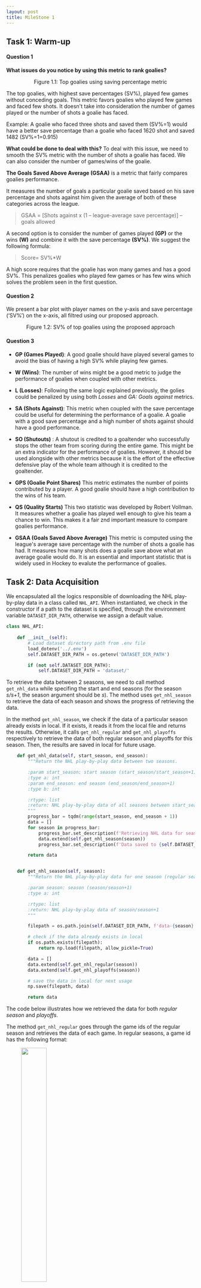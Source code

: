 ```yaml
---
layout: post
title: MileStone 1
---
```


## Task 1: Warm-up 
#### Question 1
**What issues do you notice by using this metric to rank goalies?**

<figure>
<img src="/assets/Milestone1_Task1_Question1.png" alt="">
<figcaption style="text-align:center;">Figure 1.1: Top goalies using saving percentage metric</figcaption>
</figure>

The top goalies, with highest save percentages (SV%), played few games without conceding goals. This metric favors goalies who played few games and faced few shots. It doesn't take into consideration the number of games played or the number of shots a goalie has faced.

Example: A goalie who faced three shots and saved them (SV%=1) would have a better save percentage than a goalie who faced 1620 shot and saved 1482 (SV%=1=0.915)

**What could be done to deal with this?**
To deal with this issue, we need to smooth the SV% metric with the number of shots a goalie has faced. We can also consider the number of games/wins of the goalie.


**The Goals Saved Above Average (GSAA)** is a metric that fairly compares goalies performance.

It measures the number of goals a particular goalie saved based on his save percentage and shots against him given the average of both of these categories across the league.
> GSAA = [Shots against x (1 – league-average save percentage)] – goals allowed 

A second option is to consider the number of games played  **(GP)** or the wins **(W)** and combine it with the save percentage **(SV%)**.
We suggest the following formula: 
> Score= SV%*W 

A high score requires that the goalie has won many games and has a good SV%. This penalizes goalies who played few games or has few wins which solves the problem seen in the first question.

#### Question 2
We present a bar plot with player names on the y-axis and save percentage (‘SV%’) on the x-axis, all filtred using our  proposed approach.  
<figure> 
<img src="/assets/Question1_2.png" alt="">
<figcaption style="text-align:center;">Figure 1.2: SV% of top goalies using the proposed approach </figcaption>
</figure>

#### Question 3


- **GP (Games Played)**: A good goalie should have played several games to avoid the bias of having a high SV% while playing few games.
 
	
- **W (Wins)**: The number of wins might be a good metric to judge the performance of goalies when coupled with other metrics.

	
- **L (Losses)**: Following the same logic explained previously, the golies could be penalized by using both *Losses* and *GA: Goals against* metrics. 	

- **SA (Shots Against)**: This metric when coupled with the save percentage could be useful for determining the performance of a goalie. A goalie with a good save percentage and a high number of shots against should have a good performance.

- **SO (Shutouts)**	: A shutout is credited to a goaltender who successfully stops the other team from scoring during the entire game. This might be an extra indicator for the performance of goalies. However, it should be used alongside with other metrics because it is the effort of the effective defensive play of the whole team although it is credited to the goaltender.

- **GPS (Goalie Point Shares)** This metric estimates the number of points contributed by a player. A good goalie should have a high contribution to the wins of his team.

- **QS (Quality Starts)** This two statistic was developed by Robert Vollman. It measures whether a goalie has played well enough to give his team a chance to win. This makes it a fair znd important measure to compare goalies performance. 

- **GSAA (Goals Saved Above Average)**	This metric is computed using the league's average save percentage with the number of shots a goalie has had. It measures how many shots does a goalie save above what an average goalie would do. It is an essential and important statistic that is widely used in Hockey to evalute the performance of goalies.



## Task 2: Data Acquisition

We encapsulated all the logics responsible of downloading the NHL play-by-play data in a class called ```NHL_API```.
When instantiated, we check in the constructor if a path to the dataset is specified, through the environment variable ```DATASET_DIR_PATH```, otherwise we assign a default value.

```python
class NHL_API:
    
    def __init__(self):
        # Load dataset directory path from .env file
        load_dotenv('../.env')
        self.DATASET_DIR_PATH = os.getenv('DATASET_DIR_PATH')

        if (not self.DATASET_DIR_PATH):
            self.DATASET_DIR_PATH = 'dataset/'
```



To retrieve the data between 2 seasons, we need to call method ```get_nhl_data``` while specifing the start and end seasons (for the season *s/s+1*, the season argument should be *s*).
The method uses ```get_nhl_season``` to retrieve the data of each season and shows the progress of retrieving the data.

In the method ```get_nhl_season```, we check if the data of a particular season already exists in local.
If it exists, it reads it from the local file and returns the results. Otherwise, it calls ```get_nhl_regular``` and ```get_nhl_playoffs``` respectively to retrieve the data of both regular season and playoffs for this season.
Then, the results are saved in local for future usage.

```python
    def get_nhl_data(self, start_season, end_season):
        """Return the NHL play-by-play data between two seasons.

        :param start_season: start season (start_season/start_season+1)
        :type a: int
        :param end_season: end season (end_season/end_season+1)
        :type b: int

        :rtype: list
        :return: NHL play-by-play data of all seasons between start_season and end_season
        """
        progress_bar = tqdm(range(start_season, end_season + 1))
        data = []
        for season in progress_bar:
            progress_bar.set_description(f'Retrieving NHL data for season {season}/{season + 1}')
            data.extend(self.get_nhl_season(season))
            progress_bar.set_description(f'Data saved to {self.DATASET_DIR_PATH}')

        return data


    def get_nhl_season(self, season):
        """Return the NHL play-by-play data for one season (regular season and playoffs)

        :param season: season (season/season+1)
        :type a: int

        :rtype: list
        :return: NHL play-by-play data of season/season+1
        """

        filepath = os.path.join(self.DATASET_DIR_PATH, f'data-{season}.npy')

        # check if the data already exists in local
        if os.path.exists(filepath):
            return np.load(filepath, allow_pickle=True)

        data = []
        data.extend(self.get_nhl_regular(season))
        data.extend(self.get_nhl_playoffs(season))

        # save the data in local for next usage     
        np.save(filepath, data)

        return data
```

The code below illustrates how we retrieved the data for both *regular season*  and *playoffs*.

The method ```get_nhl_regular```  goes through the game ids of the regular season and retrieves the data of each game.
In regular seasons, a game id has the following format:

<figure >
    <img src="/assets/Question2_1.png" style="width:40%; margin:auto;">
    <figcaption style="text-align:center;">Figure 2.1: Format of the game id for regular seasons</figcaption>
</figure>

The method ```get_nhl_playoffs```  goes through the game ids of the playoffs and retrieves the data of each game.
In playoffs, a game id has the following format:

<figure >
    <img src="/assets/Question2_2.png" style="width:40%; margin:auto;">
    <figcaption style="text-align:center;">Figure 2.2: Format of the game id for playoffs</figcaption>
</figure>

```python
    def get_nhl_regular(self, season, game_type = 2):
        """Retrieve and return the NHL play-by-play data for a regular season.

        :param season: season (season/season+1)
        :type a: int
        :game_type: type index of regular season in the NHL Stats API 
        :type a: int

        :rtype: list
        :return: NHL play-by-play data of regular season (season/season+1)
        """

        nb_games = 868 if season == 2020 else 1271 if season > 2016 else 1230
        data=[]

        for i in range(nb_games):
            game_id = f'{season}{game_type:02}{i+1:04}'
            url = f'https://statsapi.web.nhl.com/api/v1/game/{game_id}/feed/live/'
            response = requests.get(url)

            if(response.status_code != 200):
                raise Exception('Error occured while retrieving data from NHL api!')

            data.append(response.json())
        return data


    def get_nhl_playoffs(self, season, game_type = 3): 
        """Retrieve and return the NHL play-by-play data for the playoffs of season/season+1.

        :param season: season (season/season+1)
        :type a: int
        :game_type: type index of playoffs in the NHL Stats API 
        :type a: int

        :rtype: list
        :return: NHL play-by-play data of playoffs (season/season+1)
        """

        data=[]
        nb_rounds = 4
        nb_games = 7

        for iround in range(nb_rounds):
            for matchup in range(pow(2, 3 - iround)):
                for game in range(7):
                    game_id = f'{season}{game_type:02}0{iround+1}{matchup+1}{game+1}'
                    url = f'https://statsapi.web.nhl.com/api/v1/game/{game_id}/feed/live/'
                    response = requests.get(url)

                    if(response.status_code != 200):          
                        continue

                    data.append(response.json())
        return data
```


Figure 2.3 illustrates an example of usage of our **NHL_API** module.

<figure >
    <img src="/assets/Question2_3.png" style="width:100%; margin:auto;">
    <hr>
    <img src="/assets/Question2_4.png" style="width:100%; margin:auto;">
    <figcaption style="text-align:center;">Figure 2.3: An example of usage of our NHL API module</figcaption>
</figure>

In this example, we extract the data from the 2016-17 season all the way up to the 2020-21 season.
For each season, if the data exists in local, then we simply read and return it. 
Otherwise, we retrieve it from the NHL API and we save it in local for future usage.
The path to the local dataset is given by the environment variable ```DATASET_DIR_PATH```.


## Task 3: Interactive Debugging Tool
<figure >
    <img src="/assets/Question3_1a.png" style="width:90%; margin:auto;">
    <!-- <img src="/assets/Question3_1b.png" style="width:90%; margin:auto;"> -->
    <figcaption style="text-align:center;">Figure 3.1: Two examples of our interractive debug tool.</figcaption>
</figure>

This tool allows the user to interractively explore hockey games across seasons, and select the season _(2016-2017 to 2020-2021)_, type of game _(`R` for Regular games, `P` for Playoff games)_, specific game and specific event in a game. 
For each event the user will see the type of event _(shot / goal)_, players involved _(shooter and goalie names)_, as well as exact rink coordinates and a plot illustrating the location of the shot and target net. 

## Task 4: Tidy Data
#### Question 1
**In your blog post, include a small snippet of your final dataframe (e.g. using head(10)). You can just include a screenshot rather than fighting to get the tables neatly formatted in HTML/markdown.**

<figure>
<img src="/assets/Question4_1.png" alt="">
<figcaption style="text-align:center;">Figure 4.1: First 10 rows of tidy data</figcaption>
</figure>

#### Question 2
**You’ll notice that the “strength” field (i.e. even, power play, short handed) only exists for goals, not shots. Furthermore, it doesn’t include the actual strength of players on the ice (i.e. 5 on 4, or 5 on 3, etc). Discuss how you could add the actual strength information (i.e. 5 on 4, etc.) to both shots and goals, given the other event types (beyond just shots and goals) and features available. You don’t need to implement this for this milestone.**

Let's say there is an event that causes an imbalance of strength (ex. bench penalty).
In such a cause, the information regarding strength disparity and the current players per team in the rink could be stored and used to populate the information in the coming events.
If an event brings back the strength to even (ex. bench penalty period has elapsed), this new information is used for the following events.
This way, any event will know the current strenght and number of players at that given time. 

#### Question 3
**In a few sentences, discuss some additional features you could consider creating from the data available in this dataset. We’re not looking for any particular answers, but if you need some inspiration, could a shot or goal be classified as a rebound, or a shot off the rush?**

I would add an event for own goals. This type of even is rare but it happens (A compilation of own goals in the NHL is available <a href="https://www.youtube.com/watch?v=AyczU_hy78k&t=323s&ab_channel=DeltaHighlights">here!</a>).
I would also attempt to make each event more uniform by making them have the same fields. For example, instead of not having a field "empty net" for 'Shot' events, it could have "empty_net: nan". Considering the concept of making new classifications for shots and goals, I would go as far as changing all 'Goal' events to be 'Shot' events, and shots that are goals would be a subset of this type of event.

## Task 5: Simple Visualizations 
### Question 1
<figure >
    <img src="/assets/Question5_1.png" style="width:90%; margin:auto;">
    <figcaption style="text-align:center;">Figure 5.1: Overlaid count of shots and goals, grouped by type of shot.</figcaption>
</figure>

In the figure above we observe that for the Season 2020-2021:
 - the **most frequent** type of shot is the **Wrist Shot**.
 - the **most dangerous** type of shot is the **Tip-In** followed by **Deflected** shots, with 18% and 15% goal rates, respectively. This order can sometimes be reversed depending on the season.

### Question 2
<figure >
    <img src="/assets/Question5_2_2016.png" style="width:90%; margin:auto;">
    <img src="/assets/Question5_2_2017.png" style="width:90%; margin:auto;">
    <img src="/assets/Question5_2_2018.png" style="width:90%; margin:auto;">
    <img src="/assets/Question5_2_2019.png" style="width:90%; margin:auto;">
    <img src="/assets/Question5_2_2020.png" style="width:90%; margin:auto;">
    <figcaption style="text-align:center;">Figure 5.2: Goal percentages by distance from net for each season.</figcaption>
</figure>

The **relationship between the distance a goal was taken** and the **chance it was a goal** is **inversely proportional**, and exponentially decreasing. This relationship is very clear up until around 75 ft of distance, and much noisier afterwards, likely due to the infrequent nature of really distant shots. This observation is coherent with the rules of hokey as a missed shot across the Center Line would risk infringing the Icing rule.

This relationship seems constant, i.e. it **does not change over the past 3 seasons**. This makes sense intuitively, as farther shots are harder to aim and likelier to be defended (higher likelihood of defending players along the way, longer reaction time for goalie).

### Question 3
<figure >
    <img src="/assets/Question5_3.png" style="width:90%; margin:auto;">
    <img src="/assets/Question5_3_kde.png" style="width:90%; margin:auto;">
    <figcaption style="text-align:center;">Figure 5.3: Goal percentages by distance from net and shot type, either scaled by the number of shots of its type and distance, or as a density plot.</figcaption>
</figure>

<figure >
    <img src="/assets/Question5_3_violin.png" style="width:90%; margin:auto;">
    <figcaption style="text-align:center;">Figure 5.4: Violin plot showing shots and goals by distance from net and shot type.</figcaption>
</figure>

Based on the plots above we can observe that:
- Generally, shots that are closer to the net, are likelier to be goals
- When close to the net _(< 25ft)_, most shots are dangerous _(>= 40% chance of goal)_ except for Wrap-around and Tip-In shots
- Deflected shots tend to be very dangerous, as they are generally very close to the net and require faster goalie reaction time
- Wrist Shots, Snap Shots and Slap Shots are least effective between 50 and 75 ft of distance
- A 50ft Slap Shot is about as effective as a 25ft Wrist Shot _(~10% goal rate)_
- Wrap Around shot are NOT very dangerous, even when extremely close-up _( > 20% chance of goal for most wrap-around shots)_




## Task 6: Advanced Visualizations: Shot Maps

<!-- Export the plot to HTML, and embed it into your blog post. Your plot must allow users
to select any season between 2016-17 and 2020-2021, as well as any team during the
selected season.
Note: Because you can find these figures on the internet, answering these questions
without producing these figures will not get you any marks! -->

#### Question 1 

To prepare the required data for the shot map, we use the following formula to compute the excess shots for each team in the league for a given season: 

> AverageExcessShots(team, season) = (NumberOfShots(team, season) - AverageLeagueShots(season)) / totalPlayedTime(team, season) 

 

The excess shots are computed per *1 feet* for each *(x,y)* in the rink, where x and y are integers.   Since the rink is symmetric, we normalized the data and used one side (half of the rink). 

Then, we used a heatmap to plot our data with the rink image as a background. 

To smooth our plot, we use kernel density estimation with a Gaussian kernel. It allows to smooth and estimate the density at each point in the rink using its neighbors. 

We tried several values of *sigma* (standard deviation) of the gaussian kernel, and we found that ```sigma = 2 ft``` gave good results which makes sense given the dimensions of the rink (height: 58ft; width: 200ft). Using bigger values of sigma would give biased results as a given point would be smoothed using far away points. 

 

We made sure that the colors of the heat map have significant meanings. In case the value of the excess shot is positive (a.k.a that team tends to shoot from that position with a higher frequency than the average of all teams in the league that year) then the corresponding region is colored by blue. If the team tends to shoot with a frequency less than the average, then the red color is used otherwise regions from which a team generates shots at the league average rate of shots are shown in white 

 
We implemented the shot map in two different ways as decribed in the following.

As shown in the figure below, we used ```ipywidgets``` to create this interactive shot map with the possibility of selecting particular team and season. 

 

<figure >
    <img src="/assets/Question6_2.png" style="width:90%; margin:auto;">
    <figcaption style="text-align:center;">Figure 6.1: Interactive shot map - option 1</figcaption>
</figure>

 

As a second way of doing this, we used ```plotly.graph_objects``` which is a graphing library for creating interactive charts and maps in Python. 

Figure 6.2 shows the interactive shot map created using this library and that was exported as html.  

Several configurations are proposed to choose the season, team, color scale, heatmap or contour, etc. 

 <figure >
 <iframe
  src="/assets/interactive_shot_map.html"
  style="width:1050px; height:550px; margin-left: -150px;"
></iframe>
    <figcaption style="text-align:center;">Figure 6.2: Interactive shot map - option 2 </figcaption>
</figure>

- Note: We didn't normalize the values of the colorbar, so that we can interpret theh values properly. Normalizing these values between -1 and 1 would take off their meaning. So, we preferred to keep the values
 



#### Question 2

These plots (shot maps) can be used to have an idea about the offensive play of each time. 
Such plots would allow to approximate how much a team creates scoring opportunities.
We can also estimate how likely a given team is dangerous with respect to the rink positions (if it generate shots more than the league average from certain positions). 
We can also have an idea about the play style of each team if they generate more shots in front of the net or from far away positions.
Shot maps are also useful to compare the performance of the teams across seasons.



#### Question 3

In Figure 6.3, we show the shot map of *Colorado Alavanche* during the season 2016/2017, using our 2 visualization options.  

<figure >
    <img src="/assets/Question6_2_colorado2016_v1.png" style="width:75%; margin:auto;">
    <img src="/assets/Question6_2_colorado2016_v2.png" style="width:100%; margin:auto;">
    <figcaption style="text-align:center;">Figure 6.3: Shot map of Colorado Avalanche - 2016/2017</figcaption>
</figure>

It is obvious that this team was struggling in generating shots and creating scoring opportunities during this season compared to the league average.
The excess shots per 1 feet ranges between -0.01 and 0.01.
We note also that it generates less shots than the league average in front of the net which might mean that this teams is facing difficulties in reaching the net.
This is explained by the standing that this team occupied during that season as shown in Figure 6.4.

<figure >
    <img src="/assets/standings-2016.png" style="width:75%; margin:auto;">
    <figcaption style="text-align:center;">Figure 6.4: NHL standings - 2016/2017</figcaption>
</figure>
During that season, *Colorado Alavanche* had the last place in the NHL league with poor statistics.



Unlike the seson 2016/2017, the *Colorado Alavanche* team had a great performance according to the shot map (Figure 6.5) as it creates many shots as compared to the league average in the 2020/2021 season.
It generates many shots from the different positions, more specifically in front of the net, which allows it to be dangerous and to create several scoring opportunities.
We note in the colorbar of the shotmap that the excess shots values of this team are positive.
This means that *Colorado Alavanche* generated more shots, compared to the league average, from different positions.


<figure >
    <img src="/assets/Question6_2_colorado2020_v1.png" style="width:75%; margin:auto;">
    <img src="/assets/Question6_2_colorado2020_v2.png" style="width:100%; margin:auto;">
    <figcaption style="text-align:center;">Figure 6.5: Shot map of Colorado Avalanche - 2020/2021</figcaption>
</figure>

This strong performance justifies the positions of this team during the 2020/2021 season.


<figure >
    <img src="/assets/standings-2020.png" style="width:75%; margin:auto;">
    <figcaption style="text-align:center;">Figure 6.6: NHL standings - 2020/2021</figcaption>
</figure>


*Colorado Alavanche* held the first position at the NHL league during that season, this great performance is justified by the offensive behavior of this team and the several scoring opportunities it creates compared to others from the different positions in the rink.



#### Question 4


 Consider the Buffalo Sabres, which have been a team that has struggled over recent
years, and compare them to the Tampa Bay Lightning, a team which has won the
Stanley for the past two years in a row. Look at the shot maps for these two teams from
the 2018-19, 2019-20, and 2020-21 seasons. 

Discuss what observations you can make.

Is there anything that could explain the Lightning’s success, or the Sabres’ struggles?



Figure 6.7 illustrates the shot maps of *Buffalo Sabres* for 2018-19, 2019-20, and 2020-21 seasons.
We note that this team is generating less shots than the league average in many positions (negative excess shot at many positions in the rink).
Another observation that we note from the shot maps concerns the spread of shots. 
The *Buffalo Sabres* generates shots more often in the last third of the rink.
This means that the play style of this team is not enough diversified and this may has an impact on the team performance since the opposing team will be expecting this playstyle.

This poor performance justifies the last positions that this team has held during last seasons.

<figure >
    <img src="/assets/Buffalo-2018.png" style="width:75%; margin:auto;">
    <img src="/assets/Buffalo-2019.png" style="width:75%; margin:auto;">
    <img src="/assets/Buffalo-2020.png" style="width:75%; margin:auto;">
    <figcaption style="text-align:center;">Figure 6.7: Shot map of Buffalo Sabres for 2018-19, 2019-20, and 2020-21 seasons</figcaption>
</figure>

On the other hand, Figure 6.8 illustrates the shot maps of *Tampa Bay Lightning* for 2018-19, 2019-20, and 2020-21 seasons.
These shot maps show that this team is performing well and is creating more shots than the league average from the different positions, especially in front of the rink. This justifies the Lightning’s success and their great performance that allowed them to win the
Stanley for the past two years in a row.

Unlike *Buffalo Sabres*, *Tampa Bay Lightning* has a diversified play style as we see it generates several shots from different positions in the rink. This makes it an unexpectable team that create several and diversified scoring opportunities and can variate its play to surprive the opposing team. This play a main role in the success of this team.



<figure >
    <img src="/assets/Tampabay-2018.png" style="width:75%; margin:auto;">
    <img src="/assets/Tampabay-2019.png" style="width:75%; margin:auto;">
    <img src="/assets/Tampabay-2020.png" style="width:75%; margin:auto;">
    <figcaption style="text-align:center;">Figure 6.8: Shot map of Tampa Bay Lightning for 2018-19, 2019-20, and 2020-21 seasons</figcaption>
</figure>




Even though a shot map provides important information on a team's performance, there are some other indicators as well that contribute in evluating the performance of a given team. 
The number of goals, average of scored goals per game, shots and goals against, number of wins and losses, the statistics of the different players, etc. are all useful and important metrics that determine the performance of a given team and that a shot map does not provide.
Therefore, shot maps proovide useful and interesting information about each team performance on the rink compared to others. 
However, to draw a complete picture of this situation we need also to refer to other visualizations and metrics to determine the efficiency and performance of these two teams along the given seasons.


